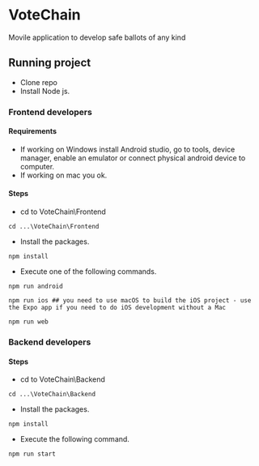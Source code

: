 # VoteChain
Movile application to develop safe ballots of any kind

## Running project
- Clone repo
- Install Node js.

### Frontend developers

#### Requirements
- If working on Windows install Android studio, go to tools, device manager, enable an emulator or connect physical android device to computer.
- If working on mac you ok.

#### Steps 
- cd to VoteChain\Frontend
```
cd ...\VoteChain\Frontend
```
- Install the packages.
```
npm install
```
- Execute one of the following commands.
```
npm run android 

npm run ios ## you need to use macOS to build the iOS project - use the Expo app if you need to do iOS development without a Mac

npm run web
```

### Backend developers

#### Steps 
- cd to VoteChain\Backend
```
cd ...\VoteChain\Backend
```
- Install the packages.
```
npm install
```
- Execute the following command.
```
npm run start
```
